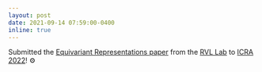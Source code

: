 ```yaml
---
layout: post
date: 2021-09-14 07:59:00-0400
inline: true
---
```


Submitted the [Equivariant Representations paper][eq] from the [RVL Lab][RVL] to [ICRA 2022][icra22]! ⚙️

[RVL]: https://rvl.cs.toronto.edu/
[eq]: https://www.youtube.com/watch?v=2dj3QBz0DCk
[icra22]: https://www.icra2022.org/